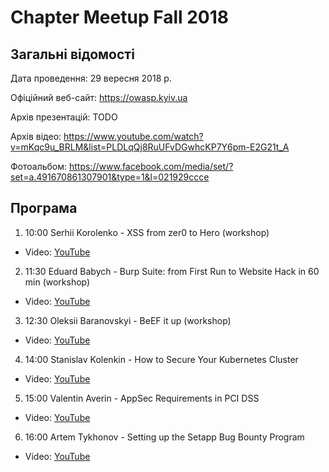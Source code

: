 # Chapter Meetup Fall 2018

## Загальні відомості

Дата проведення: 29 вересня 2018 р.

Офіційний веб-сайт: https://owasp.kyiv.ua

Архів презентацій: TODO

Архів відео: https://www.youtube.com/watch?v=mKqc9u_BRLM&list=PLDLqQj8RuUFvDGwhcKP7Y6pm-E2G21t_A

Фотоальбом: https://www.facebook.com/media/set/?set=a.491670861307901&type=1&l=021929ccce

## Програма

1. 10:00 Serhii Korolenko - XSS from zer0 to Hero (workshop)
- Video: [YouTube](https://www.youtube.com/watch?v=mKqc9u_BRLM)

2. 11:30 Eduard Babych - Burp Suite: from First Run to Website Hack in 60 min (workshop)
- Video: [YouTube](https://www.youtube.com/watch?v=GNe9NfEWq0A)

3. 12:30 Oleksii Baranovskyi - BeEF it up (workshop)
- Video: [YouTube](https://www.youtube.com/watch?v=V7wx9fMp92s)

4. 14:00 Stanislav Kolenkin - How to Secure Your Kubernetes Cluster
- Video: [YouTube](https://www.youtube.com/watch?v=iRB-Jqc5XNs)

5. 15:00 Valentin Averin - AppSec Requirements in PCI DSS
- Video: [YouTube](https://www.youtube.com/watch?v=ixAGG_4g9PE)

6. 16:00 Artem Tykhonov - Setting up the Setapp Bug Bounty Program
- Video: [YouTube](https://www.youtube.com/watch?v=CSYY90PWuBs)